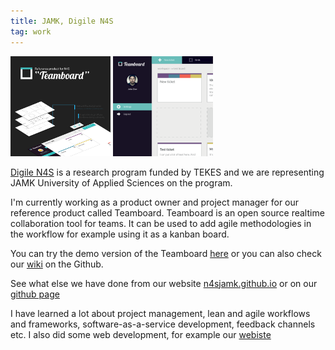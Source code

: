 ```yaml
---
title: JAMK, Digile N4S
tag: work
---
```


<span id="n4s"></span>
<a href="../img/works/teamboard_product_picture.png"><img src="../img/works/teamboard_product_picture_thumb.png" /></a>
<a href="../img/works/teamboard_tickets.png"><img src="../img/works/teamboard_tickets_thumb.png" /></a>

[Digile N4S](http://www.n4s.fi/en/) is a research program funded by TEKES and we are representing JAMK University of Applied Sciences on the program.

I'm currently working as a product owner and project manager for our reference product called Teamboard. Teamboard is an open source realtime collaboration tool for teams. It can be used to add agile methodologies in the workflow for example using it as a kanban board.

You can try the demo version of the Teamboard [here](http://teamboard.n4sjamk.org) or you can also check our [wiki](https://github.com/N4SJAMK/teamboard-meta/wiki) on the Github.

See what else we have done from our website [n4sjamk.github.io](http://n4sjamk.github.io/) or on our [github page](http://github.com/n4sjamk)

I have learned a lot about project management, lean and agile workflows and frameworks, software-as-a-service development, feedback channels etc. I also did some web development, for example our [webiste](http://github.com/n4sjamk)